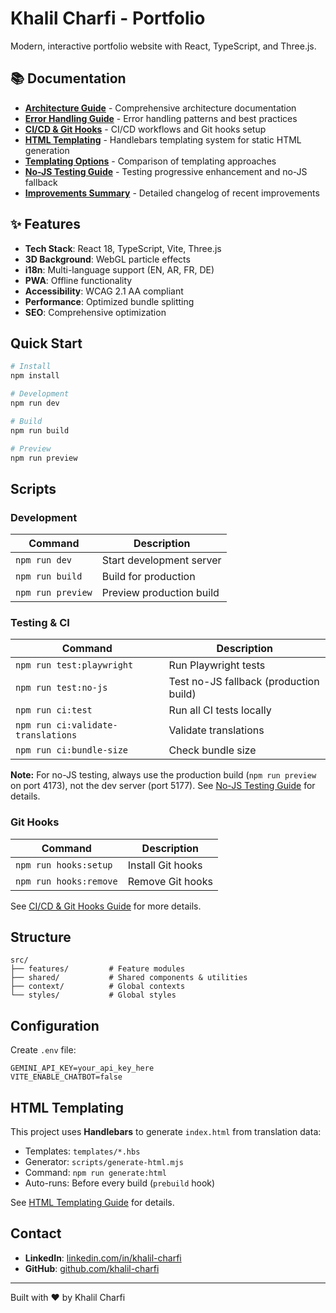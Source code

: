# Khalil Charfi - Portfolio

Modern, interactive portfolio website with React, TypeScript, and Three.js.

## 📚 Documentation

- **[Architecture Guide](./docs/ARCHITECTURE.md)** - Comprehensive architecture documentation
- **[Error Handling Guide](./docs/ERROR_HANDLING.md)** - Error handling patterns and best practices
- **[CI/CD & Git Hooks](./docs/CI_HOOKS.md)** - CI/CD workflows and Git hooks setup
- **[HTML Templating](./docs/HTML_TEMPLATING_GUIDE.md)** - Handlebars templating system for static HTML generation
- **[Templating Options](./docs/TEMPLATING_OPTIONS.md)** - Comparison of templating approaches
- **[No-JS Testing Guide](./docs/NO_JS_TESTING.md)** - Testing progressive enhancement and no-JS fallback
- **[Improvements Summary](./docs/IMPROVEMENTS_SUMMARY.md)** - Detailed changelog of recent improvements

## ✨ Features

- **Tech Stack**: React 18, TypeScript, Vite, Three.js
- **3D Background**: WebGL particle effects
- **i18n**: Multi-language support (EN, AR, FR, DE)
- **PWA**: Offline functionality
- **Accessibility**: WCAG 2.1 AA compliant
- **Performance**: Optimized bundle splitting
- **SEO**: Comprehensive optimization

## Quick Start

```bash
# Install
npm install

# Development
npm run dev

# Build
npm run build

# Preview
npm run preview
```

## Scripts

### Development
| Command | Description |
|---------|-------------|
| `npm run dev` | Start development server |
| `npm run build` | Build for production |
| `npm run preview` | Preview production build |

### Testing & CI
| Command | Description |
|---------|-------------|
| `npm run test:playwright` | Run Playwright tests |
| `npm run test:no-js` | Test no-JS fallback (production build) |
| `npm run ci:test` | Run all CI tests locally |
| `npm run ci:validate-translations` | Validate translations |
| `npm run ci:bundle-size` | Check bundle size |

**Note:** For no-JS testing, always use the production build (`npm run preview` on port 4173), not the dev server (port 5177). See [No-JS Testing Guide](./docs/NO_JS_TESTING.md) for details.

### Git Hooks
| Command | Description |
|---------|-------------|
| `npm run hooks:setup` | Install Git hooks |
| `npm run hooks:remove` | Remove Git hooks |

See [CI/CD & Git Hooks Guide](./docs/CI_HOOKS.md) for more details.

## Structure

```
src/
├── features/         # Feature modules
├── shared/           # Shared components & utilities
├── context/          # Global contexts
└── styles/           # Global styles
```

## Configuration

Create `.env` file:

```env
GEMINI_API_KEY=your_api_key_here
VITE_ENABLE_CHATBOT=false
```

## HTML Templating

This project uses **Handlebars** to generate `index.html` from translation data:

- Templates: `templates/*.hbs`
- Generator: `scripts/generate-html.mjs`
- Command: `npm run generate:html`
- Auto-runs: Before every build (`prebuild` hook)

See [HTML Templating Guide](./docs/HTML_TEMPLATING_GUIDE.md) for details.

## Contact

- **LinkedIn**: [linkedin.com/in/khalil-charfi](https://www.linkedin.com/in/khalil-charfi/)
- **GitHub**: [github.com/khalil-charfi](https://github.com/khalil-charfi)

---

Built with ❤️ by Khalil Charfi